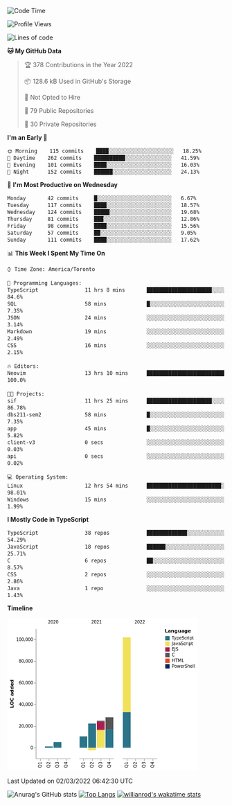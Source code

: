 <!--START_SECTION:waka-->
![Code Time](http://img.shields.io/badge/Code%20Time-168%20hrs%2051%20mins-blue)

![Profile Views](http://img.shields.io/badge/Profile%20Views-29-blue)

![Lines of code](https://img.shields.io/badge/From%20Hello%20World%20I%27ve%20Written-192%20Thousand%20lines%20of%20code-blue)

**🐱 My GitHub Data** 

> 🏆 378 Contributions in the Year 2022
 > 
> 📦 128.6 kB Used in GitHub's Storage 
 > 
> 🚫 Not Opted to Hire
 > 
> 📜 79 Public Repositories 
 > 
> 🔑 30 Private Repositories  
 > 
**I'm an Early 🐤** 

```text
🌞 Morning    115 commits    ████░░░░░░░░░░░░░░░░░░░░░   18.25% 
🌆 Daytime    262 commits    ██████████░░░░░░░░░░░░░░░   41.59% 
🌃 Evening    101 commits    ████░░░░░░░░░░░░░░░░░░░░░   16.03% 
🌙 Night      152 commits    ██████░░░░░░░░░░░░░░░░░░░   24.13%

```
📅 **I'm Most Productive on Wednesday** 

```text
Monday       42 commits     █░░░░░░░░░░░░░░░░░░░░░░░░   6.67% 
Tuesday      117 commits    ████░░░░░░░░░░░░░░░░░░░░░   18.57% 
Wednesday    124 commits    █████░░░░░░░░░░░░░░░░░░░░   19.68% 
Thursday     81 commits     ███░░░░░░░░░░░░░░░░░░░░░░   12.86% 
Friday       98 commits     ████░░░░░░░░░░░░░░░░░░░░░   15.56% 
Saturday     57 commits     ██░░░░░░░░░░░░░░░░░░░░░░░   9.05% 
Sunday       111 commits    ████░░░░░░░░░░░░░░░░░░░░░   17.62%

```


📊 **This Week I Spent My Time On** 

```text
⌚︎ Time Zone: America/Toronto

💬 Programming Languages: 
TypeScript               11 hrs 8 mins       █████████████████████░░░░   84.6% 
SQL                      58 mins             █░░░░░░░░░░░░░░░░░░░░░░░░   7.35% 
JSON                     24 mins             ░░░░░░░░░░░░░░░░░░░░░░░░░   3.14% 
Markdown                 19 mins             ░░░░░░░░░░░░░░░░░░░░░░░░░   2.49% 
CSS                      16 mins             ░░░░░░░░░░░░░░░░░░░░░░░░░   2.15%

🔥 Editors: 
Neovim                   13 hrs 10 mins      █████████████████████████   100.0%

🐱‍💻 Projects: 
sif                      11 hrs 25 mins      █████████████████████░░░░   86.78% 
dbs211-sem2              58 mins             █░░░░░░░░░░░░░░░░░░░░░░░░   7.35% 
app                      45 mins             █░░░░░░░░░░░░░░░░░░░░░░░░   5.82% 
client-v3                0 secs              ░░░░░░░░░░░░░░░░░░░░░░░░░   0.03% 
api                      0 secs              ░░░░░░░░░░░░░░░░░░░░░░░░░   0.02%

💻 Operating System: 
Linux                    12 hrs 54 mins      ████████████████████████░   98.01% 
Windows                  15 mins             ░░░░░░░░░░░░░░░░░░░░░░░░░   1.99%

```

**I Mostly Code in TypeScript** 

```text
TypeScript               38 repos            █████████████░░░░░░░░░░░░   54.29% 
JavaScript               18 repos            ██████░░░░░░░░░░░░░░░░░░░   25.71% 
C                        6 repos             ██░░░░░░░░░░░░░░░░░░░░░░░   8.57% 
CSS                      2 repos             ░░░░░░░░░░░░░░░░░░░░░░░░░   2.86% 
Java                     1 repo              ░░░░░░░░░░░░░░░░░░░░░░░░░   1.43%

```


**Timeline**

![Chart not found](https://raw.githubusercontent.com/wise-introvert/wise-introvert/master/charts/bar_graph.png) 


 Last Updated on 02/03/2022 06:42:30 UTC
<!--END_SECTION:waka-->

![Anurag's GitHub stats](https://github-readme-stats.vercel.app/api?username=wise-introvert&count_private=true&show_icons=true)
[![Top Langs](https://github-readme-stats.vercel.app/api/top-langs/?username=wise-introvert&langs_count=10)](https://github.com/anuraghazra/github-readme-stats)
[![willianrod's wakatime stats](https://github-readme-stats.vercel.app/api/wakatime?username=wiseintrovert)](https://github.com/anuraghazra/github-readme-stats)
